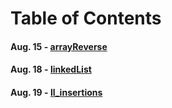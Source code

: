 # Table of Contents

#### Aug. 15 - [arrayReverse](arrayReverse)
#### Aug. 18 - [linkedList](linkedList)
#### Aug. 19 - [ll_insertions](linkedListInserts)
